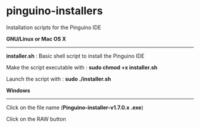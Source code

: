# pinguino-installers
Installation scripts for the Pinguino IDE

<b>GNU/Linux or Mac OS X</b>
<hr>
<p><b>installer.sh</b>  : Basic shell script to install the Pinguino IDE</p>
<p>Make the script executable with : <b>sudo chmod +x installer.sh</b></p>
<p>Launch the script with : <b>sudo ./installer.sh</b></p>

<b>Windows</b>
<hr>
<p>Click on the file name (<b>Pinguino-installer-v1.7.0.x .exe</b>)</p>
<p>Click on the RAW button</p>

